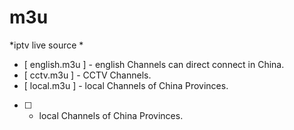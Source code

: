 # m3u
*iptv live source *

* [ english.m3u ] - english Channels can direct connect in China.
* [ cctv.m3u ] - CCTV Channels.
* [ local.m3u ] - local Channels of China Provinces.
* [  ] - local Channels of China Provinces.

